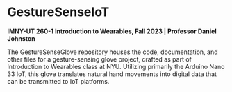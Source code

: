 # GestureSenseIoT
**IMNY-UT 260-1 Introduction to Wearables, Fall 2023 | Professor Daniel Johnston**

The GestureSenseGlove repository houses the code, documentation, and other files for a gesture-sensing glove project, crafted as part of Introduction to Wearables class at NYU. Utilizing primarily the Arduino Nano 33 IoT, this glove translates natural hand movements into digital data that can be transmitted to IoT platforms.
